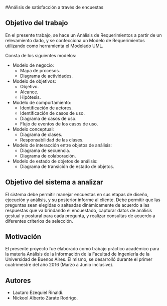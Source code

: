 #Análisis de satisfacción a través de encuestas

## Objetivo del trabajo

En el presente trabajo, se hace un Análisis de Requerimientos a partir de un relevamiento dado, y se confecciona un Modelo de Requerimientos utilizando como herramienta el Modelado UML.

Consta de los siguientes modelos:
  - Modelo de negocio:
      - Mapa de procesos.
      - Diagrama de actividades.
  - Modelo de objetivos:
      - Objetivo.
      - Alcance.
      - Hipótesis. 
  - Modelo de comportamiento:
      - Identificación de actores.
      - Identificación de casos de uso.
      - Diagrama de casos de uso.
      - Flujo de eventos de los casos de uso.
  - Modelo conceptual:
      - Diagrama de clases.
      - Responsabilidad de las clases.
  - Modelo de interacción entre objetos de análisis:
      - Diagrama de secuencia.
      - Diagrama de colaboración.
  - Modelo de estado de objetos de análisis:
      - Diagrama de transición de estado de objetos.

## Objetivo del sistema a analizar

El sistema debe permitir manejar encuestas en sus etapas de diseño, ejecución y análisis, y su posterior informe al cliente.
Debe permitir que las preguntas sean elegidas o salteadas dinámicamente de acuerdo a las respuestas que va brindando el encuestado, capturar datos de análisis gestual y postural para cada pregunta, y realizar consultas de acuerdo a diferentes criterios de selección.

## Motivación

El presente proyecto fue elaborado como trabajo práctico académico para la materia Análisis de la Información de la Facultad de Ingeniería de la Universidad de Buenos Aires. El mismo, se desarrolló durante el primer cuatrimestre del año 2016 (Marzo a Junio inclusive).

## Autores

- Lautaro Ezequiel Rinaldi.
- Nickool Alberto Zárate Rodrigo.
